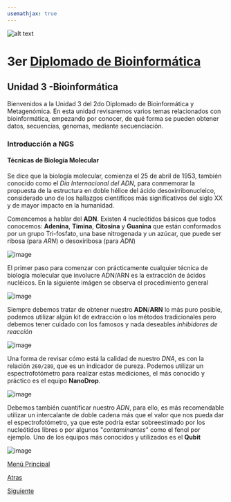 ```yaml
---
usemathjax: true
---
```

![alt text](https://solariabiodata.com.mx/wp-content/uploads/2021/07/logo_red.png "Soluciones de Siguiente Generación")
# 3er [Diplomado de Bioinformática](./)

## Unidad 3 -Bioinformática

Bienvenidos a la Unidad 3 del 2do Diplomado de Bioinformática y Metagenómica. En esta unidad revisaremos varios temas relacionados con bioinformática, empezando por conocer, de qué forma se pueden obtener datos, secuencias, genomas, mediante secuenciación.

### Introducción a NGS

#### Técnicas de Biología Molecular

Se dice que la biología molecular, comienza el 25 de abril de 1953, también conocido como el _Día Internacional del ADN_, para conmemorar la propuesta de la estructura en doble hélice del ácido desoxirribonucleico, considerado uno de los hallazgos científicos más significativos del siglo XX y de mayor impacto en la humanidad.

Comencemos a hablar del **ADN**. Existen 4 nucleótidos básicos que todos conocemos: **Adenina**, **Timina**, **Citosina** y **Guanina** que están conformados por un grupo Tri-fosfato, una base nitrogenada y un azúcar, que puede ser ribosa (para _ARN_) o desoxiribosa (para _ADN_)

![image](https://drive.google.com/uc?export=view&id=1Rry3T0NC2qAgKvs3aqr-hS_I10UP67n6)


El primer paso para comenzar con prácticamente cualquier técnica de biología molecular que involucre ADN/ARN es la extracción de ácidos nucléicos. En la siguiente imágen se observa el procedimiento general


![image](https://drive.google.com/uc?export=view&id=1FINYhXWZtFog8BWDtaWSrTgPQQF9s5Q_)


Siempre debemos tratar de obtener nuestro **ADN**/**ARN** lo más puro posible, podemos utilizar algún kit de extracción o los métodos tradicionales pero debemos tener cuidado con los famosos y nada deseables _inhibidores de reacción_


![image](https://drive.google.com/uc?export=view&id=1o-YGUwM1HZYX1yhJQECCMXtQI8KvnFel)


Una forma de revisar cómo está la calidad de nuestro _DNA_, es con la relación `260/280`, que es un indicador de pureza. Podemos utilizar un espectrofotómetro para realizar estas mediciones, el más conocido y práctico es el equipo **NanoDrop**.


![image](https://drive.google.com/uc?export=view&id=1iURz_wn5XLZ0NcAH0s08ZmsibVIyA-46)


Debemos también cuantificar nuestro _ADN_, para ello, es más recomendable utilizar un intercalante de doble cadena más que el valor que nos pueda dar el espectrofotómetro, ya que este podría estar sobreestimado por los nucleótidos libres o por algunos "_contaminantes_" como el fenol por ejemplo.  Uno de los equipos más conocidos y utilizados es el **Qubit**

![image](https://drive.google.com/uc?export=view&id=1sVbAvGt9OuNYlks_teLmWp7FwjnpV6wI)


[Menú Principal](./)

[Atras](#)

[Siguiente](./archivosBioinfo)

